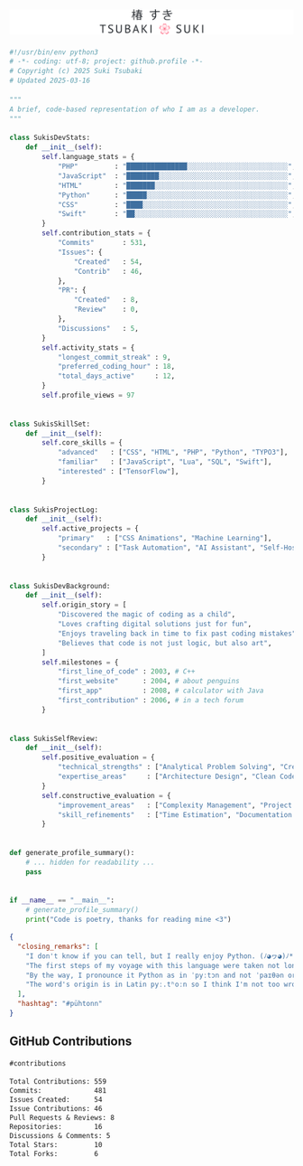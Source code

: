 <a href="https://sukitsubaki.github.io">![Name banner](banner.svg)</a>
----
```python
#!/usr/bin/env python3
# -*- coding: utf-8; project: github.profile -*-
# Copyright (c) 2025 Suki Tsubaki
# Updated 2025-03-16

"""
A brief, code-based representation of who I am as a developer.
"""

class SukisDevStats:
    def __init__(self):
        self.language_stats = {
            "PHP"         : "███████████████░░░░░░░░░░░░░░░░░░░░░░░░░", # 36.96 %
            "JavaScript"  : "████████░░░░░░░░░░░░░░░░░░░░░░░░░░░░░░░░", # 18.81 %
            "HTML"        : "███████░░░░░░░░░░░░░░░░░░░░░░░░░░░░░░░░░", # 18.23 %
            "Python"      : "█████░░░░░░░░░░░░░░░░░░░░░░░░░░░░░░░░░░░", # 11.84 %
            "CSS"         : "████░░░░░░░░░░░░░░░░░░░░░░░░░░░░░░░░░░░░", #  9.94 %
            "Swift"       : "██░░░░░░░░░░░░░░░░░░░░░░░░░░░░░░░░░░░░░░", #  4.22 %
        }
        self.contribution_stats = {
            "Commits"       : 531,
            "Issues": {
                "Created"   : 54,
                "Contrib"   : 46,
            },
            "PR": {
                "Created"   : 8,
                "Review"    : 0,
            },
            "Discussions"   : 5,
        }
        self.activity_stats = {
            "longest_commit_streak" : 9,
            "preferred_coding_hour" : 18,
            "total_days_active"     : 12,
        }
        self.profile_views = 97


class SukisSkillSet:
    def __init__(self):
        self.core_skills = {
            "advanced"   : ["CSS", "HTML", "PHP", "Python", "TYPO3"],
            "familiar"   : ["JavaScript", "Lua", "SQL", "Swift"],
            "interested" : ["TensorFlow"],
        }


class SukisProjectLog:
    def __init__(self):
        self.active_projects = {
            "primary"   : ["CSS Animations", "Machine Learning"],
            "secondary" : ["Task Automation", "AI Assistant", "Self-Hosted Email Server"],
        }


class SukisDevBackground:
    def __init__(self):
        self.origin_story = [
            "Discovered the magic of coding as a child",
            "Loves crafting digital solutions just for fun",
            "Enjoys traveling back in time to fix past coding mistakes",
            "Believes that code is not just logic, but also art",
        ]
        self.milestones = {
            "first_line_of_code" : 2003, # C++
            "first_website"      : 2004, # about penguins
            "first_app"          : 2008, # calculator with Java
            "first_contribution" : 2006, # in a tech forum
        }


class SukisSelfReview:
    def __init__(self):
        self.positive_evaluation = {
            "technical_strengths" : ["Analytical Problem Solving", "Creative Solutions"],
            "expertise_areas"     : ["Architecture Design", "Clean Code", "User Experience"],
        }
        self.constructive_evaluation = {
            "improvement_areas"   : ["Complexity Management", "Project Scope Control"],
            "skill_refinements"   : ["Time Estimation", "Documentation Consistency"],
        }


def generate_profile_summary():
    # ... hidden for readability ...
    pass


if __name__ == "__main__":
    # generate_profile_summary()
    print("Code is poetry, thanks for reading mine <3")
```

```json
{
  "closing_remarks": [
    "I don't know if you can tell, but I really enjoy Python. (ﾉ◕ヮ◕)ﾉ*:･ﾟ✧",
    "The first steps of my voyage with this language were taken not long ago.",
    "By the way, I pronounce it Python as in ˈpyːtɔn and not ˈpaɪθən or ˈpaɪθɑn.",
    "The word's origin is in Latin pyː.tʰoːn so I think I'm not too wrong with that."
  ],
  "hashtag": "#pühtonn"
}
```

<!-- START_LANGUAGE_STATS_TEXT -->
<!-- END_LANGUAGE_STATS_TEXT -->
<!-- START_CONTRIBUTION_STATS -->
## GitHub Contributions

```
#contributions

Total Contributions: 559
Commits:             481
Issues Created:      54
Issue Contributions: 46
Pull Requests & Reviews: 8
Repositories:        16
Discussions & Comments: 5
Total Stars:         10
Total Forks:         6
```
<!-- END_CONTRIBUTION_STATS -->

<!--
**sukitsubaki/sukitsubaki** is a ✨ _special_ ✨ repository because its `README.md` (this file) appears on your GitHub profile.

Here are some ideas to get you started:

- 🔭 I’m currently working on ...
- 🌱 I’m currently learning ...
- 👯 I’m looking to collaborate on ...
- 🤔 I’m looking for help with ...
- 💬 Ask me about ...
- 📫 How to reach me: ...
- 😄 Pronouns: ...
- ⚡ Fun fact: ...
-->
